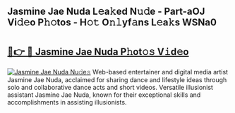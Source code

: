 ## Jasmine Jae Nuda L𝚎a𝚔ed N𝚞𝚍e - Part-aOJ Vi𝚍𝚎o P𝚑𝚘tos - H𝚘𝚝 O𝚗𝚕yf𝚊ns L𝚎a𝚔s WSNa0

# <h2><a href="http://kf60am.oniu.top/?m=Jasmine+Jae+Nuda">🔗👉 🔴 Jasmine Jae Nuda P𝚑ot𝚘𝚜 V𝚒d𝚎o</a></h2>

[![Jasmine Jae Nuda Nu𝚍e𝚜](https://i.imgur.com/0qMVB7G.gif)](http://kf60am.oniu.top/?m=Jasmine+Jae+Nuda)
Web-based entertainer and digital media artist Jasmine Jae Nuda, acclaimed for sharing dance and lifestyle ideas through solo and collaborative dance acts and short videos. Versatile illusionist assistant Jasmine Jae Nuda, known for their exceptional skills and accomplishments in assisting illusionists.  
